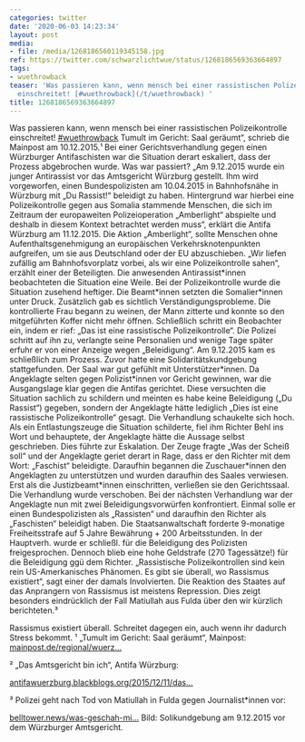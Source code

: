 ```yaml
---
categories: twitter
date: '2020-06-03 14:23:34'
layout: post
media:
- file: /media/1268186560119345158.jpg
ref: https://twitter.com/schwarzlichtwue/status/1268186569363664897
tags:
- wuethrowback
teaser: 'Was passieren kann, wenn mensch bei einer rassistischen Polizeikontrolle
  einschreitet! [#wuethrowback](/t/wuethrowback) '
title: 1268186569363664897
---
```

Was passieren kann, wenn mensch bei einer rassistischen Polizeikontrolle einschreitet! [#wuethrowback](/t/wuethrowback) 
Tumult im Gericht: Saal geräumt“, schrieb die Mainpost am 10.12.2015.¹ Bei einer Gerichtsverhandlung gegen einen Würzburger Antifaschisten war die Situation derart eskaliert, dass der Prozess abgebrochen wurde. Was war passiert?
„Am 9.12.2015 wurde ein junger Antirassist vor das Amtsgericht Würzburg gestellt. Ihm wird vorgeworfen, einen Bundespolizisten am 10.04.2015 in Bahnhofsnähe in Würzburg mit „Du Rassist!“ beleidigt zu haben.
Hintergrund war hierbei eine Polizeikontrolle gegen aus Somalia stammende Menschen, die sich im Zeitraum der europaweiten Polizeioperation „Amberlight“ abspielte und deshalb in diesem Kontext betrachtet werden muss“, erklärt die Antifa Würzburg am 11.12.2015.
Die Aktion „Amberlight“, sollte Menschen ohne Aufenthaltsgenehmigung an europäischen Verkehrsknotenpunkten aufgreifen, um sie aus Deutschland oder der EU abzuschieben.
„Wir liefen zufällig am Bahnhofsvorplatz vorbei, als wir eine Polizeikontrolle sahen“, erzählt einer der Beteiligten. Die anwesenden Antirassist\*innen beobachteten die Situation eine Weile. Bei der Polizeikontrolle wurde die Situation zusehend heftiger.
Die Beamt\*innen setzten die Somalier\*innen unter Druck. Zusätzlich gab es sichtlich Verständigungsprobleme. Die kontrollierte Frau begann zu weinen, der Mann zitterte und konnte so den mitgeführten Koffer nicht mehr öffnen.
Schließlich schritt ein Beobachter ein, indem er rief: „Das ist eine rassistische Polizeikontrolle“. Die Polizei schritt auf ihn zu, verlangte seine Personalien und wenige Tage später erfuhr er von einer Anzeige wegen „Beleidigung“.
Am 9.12.2015 kam es schließlich zum Prozess. Zuvor hatte eine Solidaritätskundgebung stattgefunden. Der Saal war gut gefühlt mit Unterstützer\*innen. Da Angeklagte selten gegen Polizist\*innen vor Gericht gewinnen, war die Ausgangslage klar gegen die Antifas gerichtet.
Diese versuchten die Situation sachlich zu schildern und meinten es habe keine Beleidigung („Du Rassist“) gegeben, sondern der Angeklagte hätte lediglich „Dies ist eine rassistische Polizeikontrolle“ gesagt.
Die Verhandlung schaukelte sich hoch. Als ein Entlastungszeuge die Situation schilderte, fiel ihm Richter Behl ins Wort und behauptete, der Angeklagte hätte die Aussage selbst geschrieben. Dies führte zur Eskalation.
Der Zeuge fragte „Was der Scheiß soll“ und der Angeklagte geriet derart in Rage, dass er den Richter mit dem Wort: „Faschist“ beleidigte.
Daraufhin begannen die Zuschauer\*innen den Angeklagten zu unterstützen und wurden daraufhin des Saales verwiesen. Erst als die Justizbeamt\*innen einschritten, verließen sie den Gerichtssaal. Die Verhandlung wurde verschoben.
Bei der nächsten Verhandlung war der Angeklagte nun mit zwei Beleidigungsvorwürfen konfrontiert. Einmal solle er einen Bundespolizisten als „Rassisten“ und daraufhin den Richter als „Faschisten“ beleidigt haben.
Die Staatsanwaltschaft forderte 9-monatige Freiheitsstrafe auf 5 Jahre Bewährung + 200 Arbeitsstunden. In der Hauptverh. wurde er schließl. für die Beleidigung des Polizisten freigesprochen. Dennoch blieb eine hohe Geldstrafe (270 Tagessätze!) für die Beleidigung ggü dem Richter.
„Rassistische Polizeikontrollen sind kein rein US-Amerkanisches Phänomen. Es gibt sie überall, wo Rassismus existiert“, sagt einer der damals Involvierten. Die Reaktion des Staates auf das Anprangern von Rassismus ist meistens Repression.
Dies zeigt besonders eindrücklich der Fall Matiullah aus Fulda über den wir kürzlich berichteten.³



Rassismus existiert überall. Schreitet dagegen ein, auch wenn ihr dadurch Stress bekommt.
¹ „Tumult im Gericht: Saal geräumt“, Mainpost: [mainpost.de/regional/wuerz…](https://www.mainpost.de/regional/wuerzburg/Tumult-im-Gericht-Saal-geraeumt;art735,9041696)

² „Das Amtsgericht bin ich“, Antifa Würzburg:

[antifawuerzburg.blackblogs.org/2015/12/11/das…](https://antifawuerzburg.blackblogs.org/2015/12/11/das-amtsgericht-bin-ich/)

³ Polizei geht nach Tod von Matiullah in Fulda gegen Journalist\*innen vor:

[belltower.news/was-geschah-mi…](https://www.belltower.news/was-geschah-mit-matiullah-in-fulda-polizei-geht-gegen-belltower-autorinnen-vor-98265/)
Bild: Solikundgebung am 9.12.2015 vor dem Würzburger Amtsgericht.